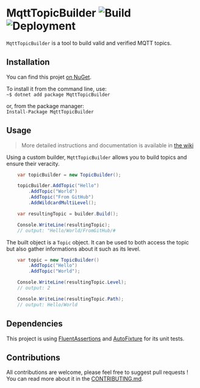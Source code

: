 # MqttTopicBuilder ![Build](https://github.com/pBouillon/MqttTopicBuilder/workflows/.NET%20Core/badge.svg) ![Deployment](https://github.com/pBouillon/MqttTopicBuilder/workflows/Push%20NuGet%20package/badge.svg)

`MqttTopicBuilder` is a tool to build valid and verified MQTT topics.

## Installation

You can find this projet [on NuGet](https://www.nuget.org/packages/MqttTopicBuilder/).

To install it from the command line, use:  
`~$ dotnet add package MqttTopicBuilder`

or, from the package manager:  
`Install-Package MqttTopicBuilder`

## Usage

> More detailed instructions and documentation is available in [the wiki](https://github.com/pBouillon/MqttTopicBuilder/wiki)

Using a custom builder, `MqttTopicBuilder` allows you to build topics and ensure
their veracity.

```csharp
    var topicBuilder = new TopicBuilder();

    topicBuilder.AddTopic("Hello")
        .AddTopic("World")
        .AddTopic("From GitHub")
        .AddWildcardMultiLevel();

    var resultingTopic = builder.Build();

    Console.WriteLine(resultingTopic);
    // output: "Hello/World/FromGitHub/#
```

The built object is a `Topic` object. It can be used to both access the topic
but also gather informations about it such as its level.

```csharp
    var topic = new TopicBuilder()
        .AddTopic("Hello")
        .AddTopic("World");

    Console.WriteLine(resultingTopic.Level);
    // output: 2

    Console.WriteLine(resultingTopic.Path);
    // output: Hello/World
```

## Dependencies

This project is using [FluentAssertions](https://fluentassertions.com/) and [AutoFixture](https://github.com/AutoFixture/AutoFixture) for its unit tests.

## Contributions

All contributions are welcome, please feel free to suggest pull requests ! You can read more about it in the [CONTRIBUTING.md](https://github.com/pBouillon/MqttTopicBuilder/blob/master/CONTRIBUTING.md).
